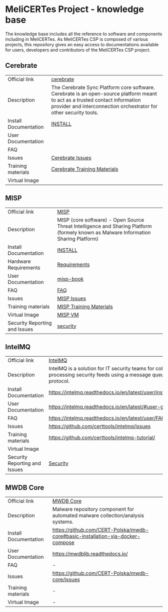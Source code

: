 # MeliCERTes Project - knowledge base

The knowledge base includes all the reference to software and components including in MeliCERTes.
As MeliCERTes CSP is composed of various projects, this repository gives an easy access to documentations
available for users, developers and contributors of the MeliCERTes CSP project.

## Cerebrate

|             |             |
| ----------- | ----------- |
| Official link      | [cerebrate](https://github.com/cerebrate-project/cerebrate)      |
| Description  | The Cerebrate Sync Platform core software. Cerebrate is an open-source platform meant to act as a trusted contact information provider and interconnection orchestrator for other security tools.  |
| Install Documentation | [INSTALL](https://github.com/cerebrate-project/cerebrate/blob/main/INSTALL/INSTALL.md) |
| User Documentation | |
| FAQ | |
| Issues | [Cerebrate Issues](https://github.com/cerebrate-project/cerebrate/issues) |
| Training materials | [Cerebrate Training Materials](https://github.com/cerebrate-project/cerebrate-training) |
| Virtual Image | |


## MISP

|             |             |
| ----------- | ----------- |
| Official link      | [MISP](https://www.misp-project.org/)      |
| Description  |  MISP (core software) - Open Source Threat Intelligence and Sharing Platform (formely known as Malware Information Sharing Platform)  |
| Install Documentation | [INSTALL](https://misp.github.io/MISP/) |
| Hardware Requirements | [Requirements](https://github.com/MISP/MISP/wiki/Frequently-Asked-Questions#2-what-are-the-hardware-requirements) |
| User Documentation | [misp-book](https://www.circl.lu/doc/misp/) |
| FAQ | [FAQ](https://github.com/MISP/MISP/wiki/Frequently-Asked-Questions) |
| Issues | [MISP Issues](https://github.com/MISP/MISP/issues) |
| Training materials | [MISP Training Materials](https://github.com/misp/misp-training) |
| Virtual Image | [MISP VM](https://www.circl.lu/misp-images/latest/) |
| Security Reporting and Issues| [security](https://www.misp-project.org/security/) |

## IntelMQ

|             |             |
| ----------- | ----------- |
| Official link      | [IntelMQ](https://github.com/certtools/intelmq)      |
| Description  |  IntelMQ is a solution for IT security teams for collecting and processing security feeds using a message queuing protocol.   |
| Install Documentation | https://intelmq.readthedocs.io/en/latest/user/installation.html |
| User Documentation | https://intelmq.readthedocs.io/en/latest/#user-guide |
| FAQ | https://intelmq.readthedocs.io/en/latest/user/FAQ.html |
| Issues | https://github.com/certtools/intelmq/issues |
| Training materials | https://github.com/certtools/intelmq-tutorial/ |
| Virtual Image |  |
| Security Reporting and Issues| [Security](https://github.com/certtools/intelmq/blob/master/SECURITY.md) |


## MWDB Core

|             |             |
| ----------- | ----------- |
| Official link | [MWDB Core](https://github.com/CERT-Polska/mwdb-core)      |
| Description  | Malware repository component for automated malware collection/analysis systems.  |
| Install Documentation | https://github.com/CERT-Polska/mwdb-core#basic-installation-via-docker-compose |
| User Documentation | https://mwdblib.readthedocs.io/ |
| FAQ | - |
| Issues | https://github.com/CERT-Polska/mwdb-core/issues |
| Training materials | - |
| Virtual Image | - |

